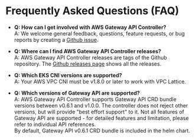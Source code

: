 # Frequently Asked Questions (FAQ)

- **Q: How can I get involved with AWS Gateway API Controller?**  
  A: We welcome general feedback, questions, feature requests, or bug reports by creating a [Github issue](https://github.com/aws/aws-application-networking-k8s/issues/new).

- **Q: Where can I find AWS Gateway API Controller releases?**  
  A: AWS Gateway API Controller releases are tags of the Github repository. The [Github releases page](https://github.com/aws/aws-application-networking-k8s/releases) shows all the releases.

- **Q: Which EKS CNI versions are supported?**  
  A: Your AWS VPC CNI must be v1.8.0 or later to work with VPC Lattice.

- **Q: Which versions of Gateway API are supported?**  
  A: AWS Gateway API Controller supports Gateway API CRD bundle versions between v0.6.1 and v1.0.0.
  The controller does not reject other versions, but will provide "best effort support" to it.
  Not all features of Gateway API are supported - for detailed features and limitation, please refer to individual API references.  
  By default, Gateway API v0.6.1 CRD bundle is included in the helm chart.